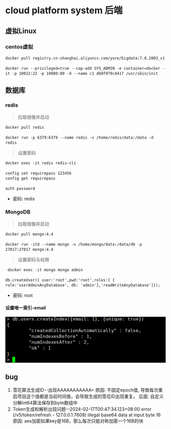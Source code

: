 # cloud platform system 后端
## 虚拟Linux
### centos虚拟
```shell
docker pull registry.cn-shanghai.aliyuncs.com/yore/bigdata:7.8.2003_v1

docker run --privileged=true --cap-add SYS_ADMIN -e container=docker -it -p 10022:22 -p 10080:80 -d --name c1 db0f979c4417 /usr/sbin/init
```

## 数据库
### redis
> 拉取镜像并启动
```shell
docker pull redis

docker run -p 6379:6379 --name redis -v /home/redis/data:/data -d redis
```
> 设置密码
```shell
docker exec -it redis redis-cli

config set requirepass 123456
config get requirepass

auth password
```
- 密码: redis

### MongoDB
> 拉取镜像并启动
```shell
docker pull mongo:4.4

docker run -itd --name mongo -v /home/mongo/data:/data/db -p 27017:27017 mongo:4.4
```
> 设置密码与权限
```shell
 docker exec -it mongo mongo admin

db.createUser({ user:'root',pwd:'root',roles:[ { role:'userAdminAnyDatabase', db: 'admin'},'readWriteAnyDatabase']});
```
- 密码: root

#### 设置唯一索引-email
![img.png](img01.png)

## bug
1) 雪花算法生成ID--出现AAAAAAAAAAA=
   原因: 不固定epoch值, 导致每次重启项目这个值都是当前时间值，会导致生成的雪花ID出现重复。
   后面: 自定义分解int64算法保存到byte数组中
2) Token生成和解析出现问题--2024-02-17T00:47:34.123+08:00    error  (/v5/token/refresh - 127.0.0.1:7608) illegal base64 data at input byte 16
   原因: aes加密如果key是16B，那么每次只能对称加密一个16B的块